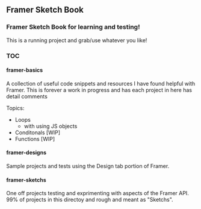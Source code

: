 ## Framer Sketch Book

### Framer Sketch Book for learning and testing!
This is a running project and grab/use whatever you like!

### TOC
#### framer-basics
A collection of useful code snippets and resources I have found helpful with Framer. This is forever a work in progress and has each project in here has detail comments

Topics:
- Loops
  - with using JS objects
- Conditonals [WIP]
- Functions [WIP]

#### framer-designs
Sample projects and tests using the Design tab portion of Framer. 

#### framer-sketchs
One off projects testing and exprimenting with aspects of the Framer API. 99% of projects in this directoy and rough and meant as "Sketchs".
